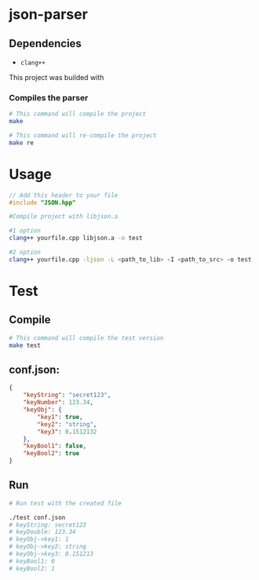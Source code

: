 # json-parser

## Dependencies
 * `clang++`

This project was builded with 

### Compiles the parser
```bash
# This command will сompile the project
make

# This command will re-сompile the project
make re
```

# Usage
```C++
// Add this header to your file
#include "JSON.hpp"
```

```bash
#Compile project with libjson.a

#1 option
clang++ yourfile.cpp libjson.a -o test

#2 option
clang++ yourfile.cpp -ljson -L <path_to_lib> -I <path_to_src> -o test
```

# Test
## Compile
```bash
# This command will сompile the test version
make test
```

## conf.json:
```json
{
	"keyString": "secret123",
	"keyNumber": 123.34,
	"keyObj": {
		"key1": true,
		"key2": "string",		
		"key3": 0.1512132
	},
	"keyBool1": false,
	"keyBool2": true
}
```
## Run
```bash
# Run test with the created file

./test conf.json
# keyString: secret123
# keyDouble: 123.34
# keyObj->key1: 1
# keyObj->key2: string
# keyObj->key3: 0.151213
# keyBool1: 0
# keyBool2: 1
```
